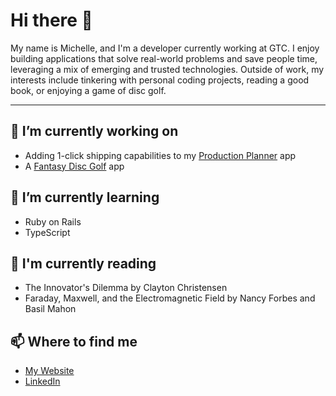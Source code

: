 # Hi there 👋

My name is Michelle, and I'm a developer currently working at GTC. I enjoy building applications that solve real-world problems and save people time, leveraging a mix of emerging and trusted technologies. Outside of work, my interests include tinkering with personal coding projects, reading a good book, or enjoying a game of disc golf.

---

## 🔭 I’m currently working on
- Adding 1-click shipping capabilities to my [Production Planner](https://production-planner-demo.michellef.dev) app
- A [Fantasy Disc Golf](https://fantasy-dg.michellef.dev) app
 
## 🌱 I’m currently learning
- Ruby on Rails
- TypeScript

## 📖 I'm currently reading
- The Innovator's Dilemma by Clayton Christensen
- Faraday, Maxwell, and the Electromagnetic Field by Nancy Forbes and Basil Mahon
 
## 📫 Where to find me
- [My Website](https://michellef.dev)
- [LinkedIn](https://www.linkedin.com/in/michelle-f-ba0a5017b/)


<!--
**michellevit/michellevit** is a ✨ _special_ ✨ repository because its `README.md` (this file) appears on your GitHub profile.

Here are some ideas to get you started:

- 🔭 I’m currently working on ...
- 🌱 I’m currently learning ...
- 👯 I’m looking to collaborate on ...
- 🤔 I’m looking for help with ...
- 💬 Ask me about ...
- 📫 How to reach me: ...
- 😄 Pronouns: ...
- ⚡ Fun fact: ...
-->
